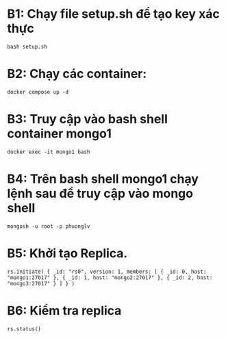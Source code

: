 # B1: Chạy file setup.sh để tạo key xác thực
`bash setup.sh`
# B2: Chạy các container:
`docker compose up -d`
# B3: Truy cập vào bash shell container mongo1
`docker exec -it mongo1 bash`
# B4: Trên bash shell mongo1 chạy lệnh sau để truy cập vào mongo shell
`mongosh -u root -p phuonglv`
# B5: Khởi tạo Replica.
 `rs.initiate(
  {
    _id: "rs0",
    version: 1,
    members: [
      { _id: 0, host: "mongo1:27017" },
      { _id: 1, host: "mongo2:27017" },
      { _id: 2, host: "mongo3:27017" }
    ]
  }
)`
# B6: Kiểm tra replica
`rs.status()`
